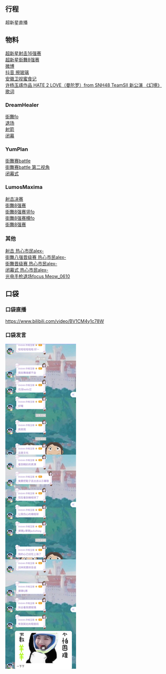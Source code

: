 ## 行程
超新星直播

## 物料
[超新星射击16强赛](https://weibo.com/5236952807/L6C6sguq3)<br> 
[超新星街舞8强赛](https://weibo.com/5236952807/L6EquBZJL)<br> 
[微博](https://weibo.com/5228056212/L6FmK585J)<br> 
[抖音 擦玻璃](https://www.douyin.com/video/7043064924293090597)<br>
[安徽卫视蜜食记](https://weibo.com/6179496757/L6DEalQtr)<br>
[许杨玉琢作品 HATE 2 LOVE（曼陀罗）from SNH48 TeamSII 新公演 《幻境》歌词](https://weibo.com/2059853153/L6F8SgA8g)<br> 

### DreamHealer
[街舞fo](https://weibo.com/6375088879/L6EqrEF7D)<br> 
[退场](https://weibo.com/6375088879/L6CdMouBA)<br> 
[射箭](https://weibo.com/6375088879/L6kmPptjY)<br> 
[闭幕](https://weibo.com/6375088879/L6FSjplRP)<br>

### YumPlan
[街舞赛battle](https://weibo.com/7335378002/L6EyNFC7q)<br> 
[街舞赛battle 第二视角](https://weibo.com/7335378002/L6JoVDzt6)<br>
[闭幕式](https://weibo.com/7335378002/L6Fthxa19)<br>

### LumosMaxima
[射击决赛](https://weibo.com/7726863056/L6M484YZS)<br>
[街舞8强赛](https://weibo.com/7726863056/L6EILfoWr)<br> 
[街舞8强赛竖fo](https://weibo.com/7726863056/L6FwzESnC)<br>
[街舞8强赛横fo](https://weibo.com/7726863056/L6Gnjkp6z)<br> 
[街舞8强赛](https://weibo.com/7726863056/L6LGF4O5n)<br>

### 其他
[射击 热心市民alex-](https://weibo.com/2971625284/L6BZnoLRc)<br>
[街舞八强晋级赛 热心市民alex-](https://weibo.com/2971625284/L6EHuFo5E)<br> 
[街舞晋级赛 热心市民alex-](https://weibo.com/2971625284/L6FGM7Q8f)<br>
[闭幕式 热心市民alex-](https://weibo.com/2971625284/L6FhXoyk2)<br> 
[光电手枪退场focus Meow_0610](https://weibo.com/6585440584/L6FAGq323)<br> 

## 口袋
### 口袋直播
https://www.bilibili.com/video/BV1CM4y1c78W
### 口袋发言
![口袋发言](./pocket48/imgs/messages1.jpeg)<br>

